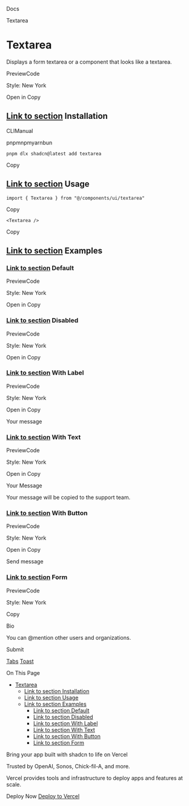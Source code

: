 Docs

Textarea

# Textarea

Displays a form textarea or a component that looks like a textarea.

PreviewCode

Style: New York

Open in Copy

## [Link to section](\#installation) Installation

CLIManual

pnpmnpmyarnbun

```relative font-mono text-sm leading-none
pnpm dlx shadcn@latest add textarea

```

Copy

## [Link to section](\#usage) Usage

```relative rounded bg-muted px-[0.3rem] py-[0.2rem] font-mono text-sm
import { Textarea } from "@/components/ui/textarea"
```

Copy

```relative rounded bg-muted px-[0.3rem] py-[0.2rem] font-mono text-sm
<Textarea />
```

Copy

## [Link to section](\#examples) Examples

### [Link to section](\#default) Default

PreviewCode

Style: New York

Open in Copy

### [Link to section](\#disabled) Disabled

PreviewCode

Style: New York

Open in Copy

### [Link to section](\#with-label) With Label

PreviewCode

Style: New York

Open in Copy

Your message

### [Link to section](\#with-text) With Text

PreviewCode

Style: New York

Open in Copy

Your Message

Your message will be copied to the support team.

### [Link to section](\#with-button) With Button

PreviewCode

Style: New York

Open in Copy

Send message

### [Link to section](\#form) Form

PreviewCode

Style: New York

Copy

Bio

You can @mention other users and organizations.

Submit

[Tabs](/docs/components/tabs) [Toast](/docs/components/toast)

On This Page

- [Textarea](#textarea)
  - [Link to section Installation](#link-to-section-installation)
  - [Link to section Usage](#link-to-section-usage)
  - [Link to section Examples](#link-to-section-examples)
    - [Link to section Default](#link-to-section-default)
    - [Link to section Disabled](#link-to-section-disabled)
    - [Link to section With Label](#link-to-section-with-label)
    - [Link to section With Text](#link-to-section-with-text)
    - [Link to section With Button](#link-to-section-with-button)
    - [Link to section Form](#link-to-section-form)

Bring your app built with shadcn to life on Vercel

Trusted by OpenAI, Sonos, Chick-fil-A, and more.

Vercel provides tools and infrastructure to deploy apps and features at scale.

Deploy Now [Deploy to Vercel](https://vercel.com/new?utm_source=shadcn_site&utm_medium=web&utm_campaign=docs_cta_deploy_now_callout)